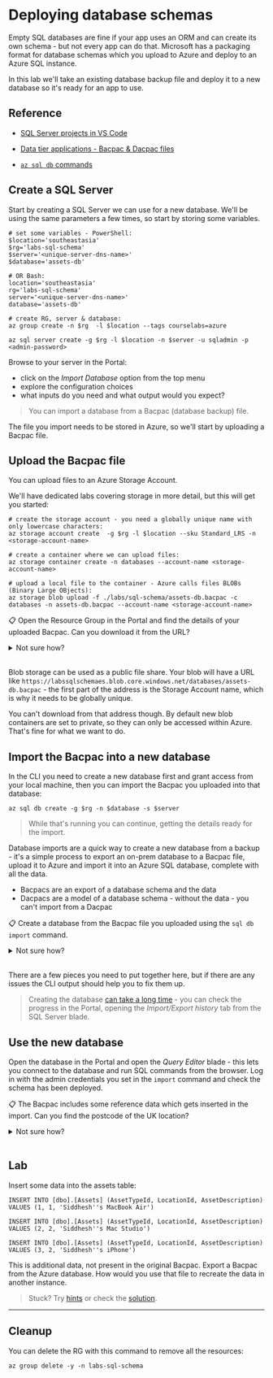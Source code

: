 # Deploying database schemas

Empty SQL databases are fine if your app uses an ORM and can create its own schema - but not every app can do that. Microsoft has a packaging format for database schemas which you upload to Azure and deploy to an Azure SQL instance.

In this lab we'll take an existing database backup file and deploy it to a new database so it's ready for an app to use.

## Reference

- [SQL Server projects in VS Code](https://learn.microsoft.com/en-us/sql/azure-data-studio/extensions/sql-database-project-extension?view=sql-server-ver16)

- [Data tier applications - Bacpac & Dacpac files](https://learn.microsoft.com/en-us/sql/relational-databases/data-tier-applications/data-tier-applications?view=sql-server-ver16)

- [`az sql db` commands](https://docs.microsoft.com/en-us/cli/azure/sql/db?view=azure-cli-latest)

## Create a SQL Server 

Start by creating a SQL Server we can use for a new database. We'll be using the same parameters a few times, so start by storing some variables.

```
# set some variables - PowerShell:
$location='southeastasia'
$rg='labs-sql-schema'
$server='<unique-server-dns-name>'
$database='assets-db'

# OR Bash:
location='southeastasia'
rg='labs-sql-schema'
server='<unique-server-dns-name>'
database='assets-db'

# create RG, server & database:
az group create -n $rg  -l $location --tags courselabs=azure

az sql server create -g $rg -l $location -n $server -u sqladmin -p <admin-password>
```

Browse to your server in the Portal:

- click on the _Import Database_ option from the top menu
- explore the configuration choices
- what inputs do you need and what output would you expect?

> You can import a database from a Bacpac (database backup) file. 

The file you import needs to be stored in Azure, so we'll start by uploading a Bacpac file.

## Upload the Bacpac file

You can upload files to an Azure Storage Account. 

We'll have dedicated labs covering storage in more detail, but this will get you started:

```
# create the storage account - you need a globally unique name with only lowercase characters:
az storage account create  -g $rg -l $location --sku Standard_LRS -n <storage-account-name>

# create a container where we can upload files:
az storage container create -n databases --account-name <storage-account-name>

# upload a local file to the container - Azure calls files BLOBs (Binary Large OBjects):
az storage blob upload -f ./labs/sql-schema/assets-db.bacpac -c databases -n assets-db.bacpac --account-name <storage-account-name>
```

📋 Open the Resource Group in the Portal and find the details of your uploaded Bacpac. Can you download it from the URL?

<details>
  <summary>Not sure how?</summary>

Refresh the Resource Group and you'll see the Storage Account listed. Open that resource:

- under the _Data Storage_ left menu you'll see _Containers_
- open that and you'll see all the blob containers listed
- open the _databases_ container and you'll see the uploaded file
- click the file and you'll see the details - including the URL

</details><br/>

Blob storage can be used as a public file share. Your blob will have a URL like `https://labssqlschemaes.blob.core.windows.net/databases/assets-db.bacpac` - the first part of the address is the Storage Account name, which is why it needs to be globally unique.

You can't download from that address though. By default new blob containers are set to private, so they can only be accessed within Azure. That's fine for what we want to do.

## Import the Bacpac into a new database

In the CLI you need to create a new database first and grant access from your local machine, then you can import the Bacpac you uploaded into that database:

```
az sql db create -g $rg -n $database -s $server
```

> While that's running you can continue, getting the details ready for the import.

Database imports are a quick way to create a new database from a backup - it's a simple process to export an on-prem database to a Bacpac file, upload it to Azure and import it into an Azure SQL database, complete with all the data.

- Bacpacs are an export of a database schema and the data
- Dacpacs are a model of a database schema - without the data - you can't import from a Dacpac

📋 Create a database from the Bacpac file you uploaded using the `sql db import` command.

<details>
  <summary>Not sure how?</summary>

Check the help text:

```
az sql db import --help

# allow access for internal Azure services:
az sql server firewall-rule create -g $rg -s $server -n azure --start-ip-address 0.0.0.0 --end-ip-address 0.0.0.0

# find your public IP address (or browse to https://www.whatsmyip.org)
curl ifconfig.me

az sql server firewall-rule create -g $rg -s $server -n client --start-ip-address <ip-address> --end-ip-address <ip-address> 
```

You need to specify:

- admin credentials for the SQL Server
- URL for the file to import from the Storage Account
- storage account key
- name of the new database and the server to use

You need to get the access key for your blob storage. The help text gives you an example of to get a Shared Access Key (SAS), which is an authentication token to access the file:

```
# generate and print an authentication token:
az storage blob generate-sas  -c databases -n assets-db.bacpac --permissions r --expiry 2030-01-01T00:00:00Z --account-name <storage-account-name>
```

You'll get a key in the output which you can plug into the `import` command:

```
az sql db import -s $server -n $database -g $rg --storage-key-type SharedAccessKey -u sqladmin -p <server-password> --storage-uri <bacpac-url> --storage-key <sas-key>
```

</details><br/>

There are a few pieces you need to put together here, but if there are any issues the CLI output should help you to fix them up.

> Creating the database [can take a long time](https://docs.microsoft.com/en-US/azure/azure-sql/database/database-import-export-hang?view=azuresql) - you can check the progress in the Portal, opening the _Import/Export history_ tab from the SQL Server blade.

## Use the new database

Open the database in the Portal and open the _Query Editor_ blade - this lets you connect to the database and run SQL commands from the browser. Log in with the admin credentials you set in the `import` command and check the schema has been deployed.

📋 The Bacpac includes some reference data which gets inserted in the import. Can you find the postcode of the UK location?

<details>
  <summary>Not sure how?</summary>

The query editor window has an object explorer on the left hand side - you can navigate the schema here and find the table and column names.

Then it's just standard SQL statements you can run inside the editor:

```
SELECT * FROM Locations

SELECT PostalCode FROM Locations WHERE Country='UK'
```

</details><br/>


## Lab

Insert some data into the assets table:

```
INSERT INTO [dbo].[Assets] (AssetTypeId, LocationId, AssetDescription)
VALUES (1, 1, 'Siddhesh''s MacBook Air')

INSERT INTO [dbo].[Assets] (AssetTypeId, LocationId, AssetDescription)
VALUES (2, 2, 'Siddhesh''s Mac Studio')

INSERT INTO [dbo].[Assets] (AssetTypeId, LocationId, AssetDescription)
VALUES (3, 2, 'Siddhesh''s iPhone')
```

This is additional data, not present in the original Bacpac. Export a Bacpac from the Azure database. How would you use that file to recreate the data in another instance.

> Stuck? Try [hints](hints.md) or check the [solution](solution.md).

___

## Cleanup

You can delete the RG with this command to remove all the resources:

```
az group delete -y -n labs-sql-schema
```